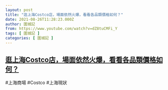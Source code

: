 ```yaml
---
layout: post
title: "逛上海Costco店，場面依然火爆，看看各品類價格如何？"
date: 2021-08-26T11:28:23.000Z
author: 圍城記
from: https://www.youtube.com/watch?v=dZ8tuCMFi_Y
tags: [ 圍城記 ]
categories: [ 圍城記 ]
---
```

<!--1629977303000-->
[逛上海Costco店，場面依然火爆，看看各品類價格如何？](https://www.youtube.com/watch?v=dZ8tuCMFi_Y)
------

<div>
#上海商場 #Costco #上海現狀
</div>
